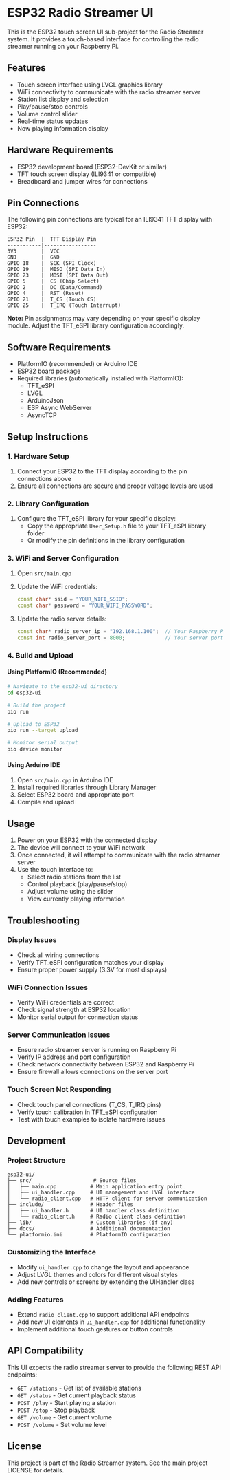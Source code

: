 # ESP32 Radio Streamer UI

This is the ESP32 touch screen UI sub-project for the Radio Streamer system. It provides a touch-based interface for controlling the radio streamer running on your Raspberry Pi.

## Features

- Touch screen interface using LVGL graphics library
- WiFi connectivity to communicate with the radio streamer server
- Station list display and selection
- Play/pause/stop controls
- Volume control slider
- Real-time status updates
- Now playing information display

## Hardware Requirements

- ESP32 development board (ESP32-DevKit or similar)
- TFT touch screen display (ILI9341 or compatible)
- Breadboard and jumper wires for connections

## Pin Connections

The following pin connections are typical for an ILI9341 TFT display with ESP32:

```
ESP32 Pin  |  TFT Display Pin
-----------|-----------------
3V3        |  VCC
GND        |  GND
GPIO 18    |  SCK (SPI Clock)
GPIO 19    |  MISO (SPI Data In)
GPIO 23    |  MOSI (SPI Data Out)
GPIO 5     |  CS (Chip Select)
GPIO 2     |  DC (Data/Command)
GPIO 4     |  RST (Reset)
GPIO 21    |  T_CS (Touch CS)
GPIO 25    |  T_IRQ (Touch Interrupt)
```

**Note:** Pin assignments may vary depending on your specific display module. Adjust the TFT_eSPI library configuration accordingly.

## Software Requirements

- PlatformIO (recommended) or Arduino IDE
- ESP32 board package
- Required libraries (automatically installed with PlatformIO):
  - TFT_eSPI
  - LVGL
  - ArduinoJson
  - ESP Async WebServer
  - AsyncTCP

## Setup Instructions

### 1. Hardware Setup
1. Connect your ESP32 to the TFT display according to the pin connections above
2. Ensure all connections are secure and proper voltage levels are used

### 2. Library Configuration
1. Configure the TFT_eSPI library for your specific display:
   - Copy the appropriate `User_Setup.h` file to your TFT_eSPI library folder
   - Or modify the pin definitions in the library configuration

### 3. WiFi and Server Configuration
1. Open `src/main.cpp`
2. Update the WiFi credentials:
   ```cpp
   const char* ssid = "YOUR_WIFI_SSID";
   const char* password = "YOUR_WIFI_PASSWORD";
   ```

3. Update the radio server details:
   ```cpp
   const char* radio_server_ip = "192.168.1.100";  // Your Raspberry Pi IP
   const int radio_server_port = 8000;             // Your server port
   ```

### 4. Build and Upload

#### Using PlatformIO (Recommended)
```bash
# Navigate to the esp32-ui directory
cd esp32-ui

# Build the project
pio run

# Upload to ESP32
pio run --target upload

# Monitor serial output
pio device monitor
```

#### Using Arduino IDE
1. Open `src/main.cpp` in Arduino IDE
2. Install required libraries through Library Manager
3. Select ESP32 board and appropriate port
4. Compile and upload

## Usage

1. Power on your ESP32 with the connected display
2. The device will connect to your WiFi network
3. Once connected, it will attempt to communicate with the radio streamer server
4. Use the touch interface to:
   - Select radio stations from the list
   - Control playback (play/pause/stop)
   - Adjust volume using the slider
   - View currently playing information

## Troubleshooting

### Display Issues
- Check all wiring connections
- Verify TFT_eSPI configuration matches your display
- Ensure proper power supply (3.3V for most displays)

### WiFi Connection Issues
- Verify WiFi credentials are correct
- Check signal strength at ESP32 location
- Monitor serial output for connection status

### Server Communication Issues
- Ensure radio streamer server is running on Raspberry Pi
- Verify IP address and port configuration
- Check network connectivity between ESP32 and Raspberry Pi
- Ensure firewall allows connections on the server port

### Touch Screen Not Responding
- Check touch panel connections (T_CS, T_IRQ pins)
- Verify touch calibration in TFT_eSPI configuration
- Test with touch examples to isolate hardware issues

## Development

### Project Structure
```
esp32-ui/
├── src/                    # Source files
│   ├── main.cpp           # Main application entry point
│   ├── ui_handler.cpp     # UI management and LVGL interface
│   └── radio_client.cpp   # HTTP client for server communication
├── include/               # Header files
│   ├── ui_handler.h       # UI handler class definition
│   └── radio_client.h     # Radio client class definition
├── lib/                   # Custom libraries (if any)
├── docs/                  # Additional documentation
└── platformio.ini         # PlatformIO configuration
```

### Customizing the Interface
- Modify `ui_handler.cpp` to change the layout and appearance
- Adjust LVGL themes and colors for different visual styles
- Add new controls or screens by extending the UIHandler class

### Adding Features
- Extend `radio_client.cpp` to support additional API endpoints
- Add new UI elements in `ui_handler.cpp` for additional functionality
- Implement additional touch gestures or button controls

## API Compatibility

This UI expects the radio streamer server to provide the following REST API endpoints:

- `GET /stations` - Get list of available stations
- `GET /status` - Get current playback status
- `POST /play` - Start playing a station
- `POST /stop` - Stop playback
- `GET /volume` - Get current volume
- `POST /volume` - Set volume level

## License

This project is part of the Radio Streamer system. See the main project LICENSE for details.
